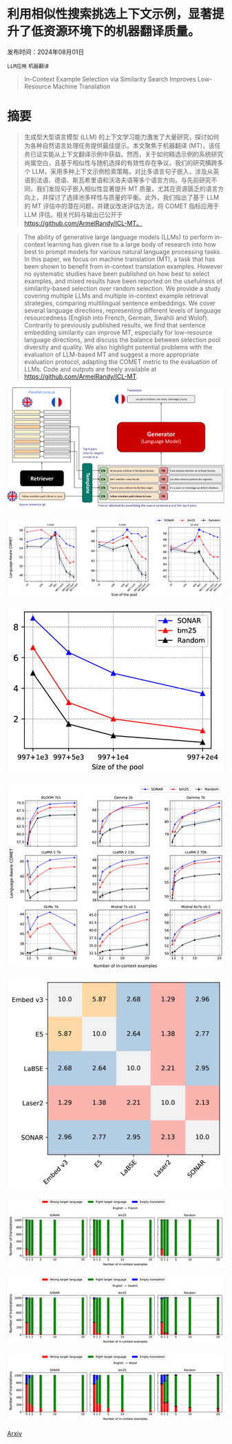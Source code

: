 # 利用相似性搜索挑选上下文示例，显著提升了低资源环境下的机器翻译质量。

发布时间：2024年08月01日

`LLM应用` `机器翻译`

> In-Context Example Selection via Similarity Search Improves Low-Resource Machine Translation

# 摘要

> 生成型大型语言模型 (LLM) 的上下文学习能力激发了大量研究，探讨如何为各种自然语言处理任务提供最佳提示。本文聚焦于机器翻译 (MT)，该任务已证实能从上下文翻译示例中获益。然而，关于如何精选示例的系统研究尚属空白，且基于相似性与随机选择的有效性存在争议。我们的研究横跨多个 LLM，采用多种上下文示例检索策略，对比多语言句子嵌入，涉及从英语到法语、德语、斯瓦希里语和沃洛夫语等多个语言方向。与先前研究不同，我们发现句子嵌入相似性显著提升 MT 质量，尤其在资源匮乏的语言方向上，并探讨了选择池多样性与质量的平衡。此外，我们指出了基于 LLM 的 MT 评估中的潜在问题，并建议改进评估方法，将 COMET 指标应用于 LLM 评估。相关代码与输出已公开于 https://github.com/ArmelRandy/ICL-MT。

> The ability of generative large language models (LLMs) to perform in-context learning has given rise to a large body of research into how best to prompt models for various natural language processing tasks. In this paper, we focus on machine translation (MT), a task that has been shown to benefit from in-context translation examples. However no systematic studies have been published on how best to select examples, and mixed results have been reported on the usefulness of similarity-based selection over random selection. We provide a study covering multiple LLMs and multiple in-context example retrieval strategies, comparing multilingual sentence embeddings. We cover several language directions, representing different levels of language resourcedness (English into French, German, Swahili and Wolof). Contrarily to previously published results, we find that sentence embedding similarity can improve MT, especially for low-resource language directions, and discuss the balance between selection pool diversity and quality. We also highlight potential problems with the evaluation of LLM-based MT and suggest a more appropriate evaluation protocol, adapting the COMET metric to the evaluation of LLMs. Code and outputs are freely available at https://github.com/ArmelRandy/ICL-MT.

![利用相似性搜索挑选上下文示例，显著提升了低资源环境下的机器翻译质量。](../../../paper_images/2408.00397/x1.png)

![利用相似性搜索挑选上下文示例，显著提升了低资源环境下的机器翻译质量。](../../../paper_images/2408.00397/x2.png)

![利用相似性搜索挑选上下文示例，显著提升了低资源环境下的机器翻译质量。](../../../paper_images/2408.00397/x3.png)

![利用相似性搜索挑选上下文示例，显著提升了低资源环境下的机器翻译质量。](../../../paper_images/2408.00397/x4.png)

![利用相似性搜索挑选上下文示例，显著提升了低资源环境下的机器翻译质量。](../../../paper_images/2408.00397/x5.png)

![利用相似性搜索挑选上下文示例，显著提升了低资源环境下的机器翻译质量。](../../../paper_images/2408.00397/x6.png)

![利用相似性搜索挑选上下文示例，显著提升了低资源环境下的机器翻译质量。](../../../paper_images/2408.00397/x7.png)

![利用相似性搜索挑选上下文示例，显著提升了低资源环境下的机器翻译质量。](../../../paper_images/2408.00397/x8.png)

[Arxiv](https://arxiv.org/abs/2408.00397)